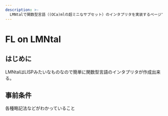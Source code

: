 ```yaml
---
description: >-
  LMNtalで関数型言語（(OCa)mlの超ミニなサブセット）のインタプリタを実装するページです。変なことを言っていたら教えて下さい（たぶんたくさんあると思います）。
---
```


# FL on LMNtal

## **はじめに** <a id="hajimeni"></a>

LMNtalはLISPみたいなものなので簡単に関数型言語のインタプリタが作成出来る。

## 事前条件 <a id="undefined"></a>

各種略記法などがわかっていること

  


